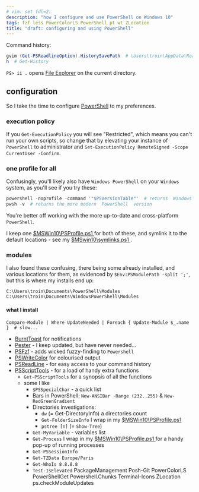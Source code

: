 ```yaml
---
# vim: set fdl=2:
description: "how I configure and use PowerShell on Windows 10"
tags: fzf less PowerColorLS PowerShell pt wt ZLocation
title: "draft: configuring and using PowerShell"
---
```


Command history:
```powershell
gvim (Get-PSReadlineOption).HistorySavePath  # \Users\troin\AppData\Roaming\Microsoft\Windows\PowerShell\PSReadLine\ConsoleHost_history.txt
h  # Get-History
```

`PS> ii .` opens [File Explorer](https://en.wikipedia.org/wiki/File_Explorer) on the current directory.

## configuration
So I take the time to configure [PowerShell](https://en.wikipedia.org/wiki/PowerShell) to my preferences.

### execution policy
If you `Get-ExecutionPolicy` you will see "Restricted", which means you can't run your own scripts, so change that by elevating your instance of `PowerShell` to administrator and `Set-ExecutionPolicy RemoteSigned -Scope CurrentUser -Confirm`.

### one profile for all
Confusingly, you'll likely also have `Windows PowerShell` on your `Windows` system, as you'll see if you try these:
```powershell
powershell -noprofile -command '"$PSVersionTable"'  # returns  Windows PowerShell  version
pwsh -v  # returns the more modern  PowerShell  version
```

You're better off working with the more up-to-date and cross-platform `PowerShell`.

I keep one [ $MSWin10\PSProfile.ps1 ](https://github.com/harriott/OS-MSWin10/blob/master/PSProfile.ps1) for both of these, and symlink it to the default locations - see my [ $MSwin10\symlinks.ps1 ](https://github.com/harriott/OS-MSWin10/blob/master/symlinks.ps1).

### modules
I also found these confusing, there being some already installed, and various locations for them, as evidenced by `$Env:PSModulePath -split ';'`, but this is where my installs end up:
```
C:\Users\troin\Documents\PowerShell\Modules
C:\Users\troin\Documents\WindowsPowerShell\Modules
```

#### what I install
    Compare-Module | Where UpdateNeeded | Foreach { Update-Module $_.name }  # slow...

- [BurntToast](https://www.powershellgallery.com/packages/BurntToast/) for notifications
- [Pester](https://www.powershellgallery.com/packages/Pester/4.4.0-beta) - I keep updated, but have never needed...
- [PSFzf](https://www.powershellgallery.com/packages/PSFzf/) - adds wicked fuzzy-finding to `Powershell`
- [PSWriteColor](https://www.powershellgallery.com/packages/PSWriteColor) for colourised output
- [PSReadLine](https://www.powershellgallery.com/packages/PSReadLine/) - for easy access to your command history
- [PSScriptTools](https://www.powershellgallery.com/packages/PSScriptTools/) - for a load of handy extra functions
    - `Get-PSScriptTools` for a synopsis of all the functions
    - some I like
        - `$PSSpecialChar` - a quick list
        - Bars in PowerShell: `New-ANSIBar -Range (232..255)` & `New-RedGreenGradient`
        - Directories investigations:
            - `dw` (= Get-DirectoryInfo) a directories count
            - `Get-FolderSizeInfo` I wrap in my [ $MSWin10\PSProfile.ps1 ](https://github.com/harriott/OS-MSWin10/blob/master/PSProfile.ps1)
            - `pstree [n]` (= `Show-Tree`)
        - `Get-MyVariable` - variables list
        - `Get-Process` I wrap in my [ $MSWin10\PSProfile.ps1 ](https://github.com/harriott/OS-MSWin10/blob/master/PSProfile.ps1) for a handy pop-up of running processes
        - `Get-PSSessionInfo`
        - `Get-TZData Europe/Paris`
        - `Get-WhoIs 8.8.8.8`
        - `Test-IsElevated`
PackageManagement
Posh-Git
PowerColorLS
PowerShellGet
Powershell.Chunks
Terminal-Icons
ZLocation
ps.checkModuleUpdates

